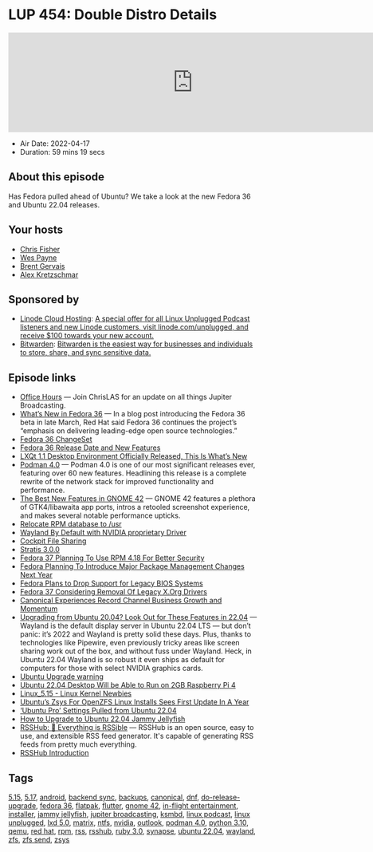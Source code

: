 # LUP 454: Double Distro Details

<iframe src="https://player.fireside.fm/v2/RUkczH-V+QiLGTwLX?theme=dark" width="740" height="200" frameborder="0" scrolling="no"></iframe>

* Air Date: 2022-04-17
* Duration: 59 mins 19 secs

## About this episode

Has Fedora pulled ahead of Ubuntu? We take a look at the new Fedora 36 and Ubuntu 22.04 releases.

## Your hosts
* [Chris Fisher](https://linuxunplugged.com/hosts/chrislas)
* [Wes Payne](https://linuxunplugged.com/hosts/wes)
* [Brent Gervais](https://linuxunplugged.com/hosts/brent)
* [Alex Kretzschmar](https://linuxunplugged.com/guests/alexktz)

## Sponsored by

  * [Linode Cloud Hosting](https://linode.com/unplugged): [A special offer for all Linux Unplugged Podcast listeners and new Linode customers, visit linode.com/unplugged, and receive $100 towards your new account. ](https://linode.com/unplugged)
  * [Bitwarden](https://bitwarden.com/linux): [Bitwarden is the easiest way for businesses and individuals to store, share, and sync sensitive data.](https://bitwarden.com/linux)



## Episode links

  * [Office Hours](https://www.officehours.hair/ "Office Hours") — Join ChrisLAS for an update on all things Jupiter Broadcasting.
  * [What’s New in Fedora 36](https://www.howtogeek.com/797884/whats-new-in-fedora-36/ "What’s New in Fedora 36") — In a blog post introducing the Fedora 36 beta in late March, Red Hat said Fedora 36 continues the project’s “emphasis on delivering leading-edge open source technologies.”
  * [Fedora 36 ChangeSet](https://fedoraproject.org/wiki/Releases/36/ChangeSet "Fedora 36 ChangeSet")
  * [Fedora 36 Release Date and New Features](https://news.itsfoss.com/fedora-36-release-date-features/ "Fedora 36 Release Date and New Features")
  * [LXQt 1.1 Desktop Environment Officially Released, This Is What’s New](https://9to5linux.com/lxqt-1-1-desktop-environment-officially-released-this-is-whats-new "LXQt 1.1 Desktop Environment Officially Released, This Is What’s New")
  * [Podman 4.0](https://podman.io/releases/2022/02/22/podman-release-v4.0.0.html "Podman 4.0") — Podman 4.0 is one of our most significant releases ever, featuring over 60 new features. Headlining this release is a complete rewrite of the network stack for improved functionality and performance.
  * [The Best New Features in GNOME 42](https://www.omgubuntu.co.uk/2022/03/gnome-42-best-new-features/amp "The Best New Features in GNOME 42") — GNOME 42 features a plethora of GTK4/libawaita app ports, intros a retooled screenshot experience, and makes several notable performance upticks.
  * [Relocate RPM database to /usr](https://fedoraproject.org/wiki/Changes/RelocateRPMToUsr "Relocate RPM database to /usr")
  * [Wayland By Default with NVIDIA proprietary Driver](https://fedoraproject.org/wiki/Changes/WaylandByDefaultOnNVIDIA "Wayland By Default with NVIDIA proprietary Driver")
  * [Cockpit File Sharing](https://fedoraproject.org/wiki/Changes/cockpit-file-sharing-2-4-1-5 "Cockpit File Sharing")
  * [Stratis 3.0.0](https://fedoraproject.org/wiki/Changes/Stratis_3.0.0 "Stratis 3.0.0")
  * [Fedora 37 Planning To Use RPM 4.18 For Better Security](https://www.phoronix.com/scan.php?page=news_item&px=Fedora-37-RPM-4.18 "Fedora 37 Planning To Use RPM 4.18 For Better Security")
  * [Fedora Planning To Introduce Major Package Management Changes Next Year](https://www.phoronix.com/scan.php?page=news_item&px=Fedora-38-MicroDNF "Fedora Planning To Introduce Major Package Management Changes Next Year")
  * [Fedora Plans to Drop Support for Legacy BIOS Systems](https://linuxiac.com/fedora-plans-to-drop-support-for-legacy-bios-systems/ "Fedora Plans to Drop Support for Legacy BIOS Systems")
  * [Fedora 37 Considering Removal Of Legacy X.Org Drivers](https://www.phoronix.com/scan.php?page=news_item&px=Fedora-37-Drop-Old-X11-Drivers "Fedora 37 Considering Removal Of Legacy X.Org Drivers")
  * [Canonical Experiences Record Channel Business Growth and Momentum](https://ubuntu.com//blog/canonical-experiences-record-channel-business-growth-and-momentum "Canonical Experiences Record Channel Business Growth and Momentum")
  * [Upgrading from Ubuntu 20.04? Look Out for These Features in 22.04](https://www.omgubuntu.co.uk/2022/04/ubuntu-22-04-lts-20-key-changes "Upgrading from Ubuntu 20.04? Look Out for These Features in 22.04") — Wayland is the default display server in Ubuntu 22.04 LTS — but don’t panic: it’s 2022 and Wayland is pretty solid these days. Plus, thanks to technologies like Pipewire, even previously tricky areas like screen sharing work out of the box, and without fuss under Wayland. Heck, in Ubuntu 22.04 Wayland is so robust it even ships as default for computers for those with select NVIDIA graphics cards.
  * [Ubuntu Upgrade warning](https://imgur.com/a/iat9xNm "Ubuntu Upgrade warning")
  * [Ubuntu 22.04 Desktop Will be Able to Run on 2GB Raspberry Pi 4](https://news.itsfoss.com/ubuntu-desktop-raspberry-pi-4/ "Ubuntu 22.04 Desktop Will be Able to Run on 2GB Raspberry Pi 4")
  * [Linux_5.15 - Linux Kernel Newbies](https://kernelnewbies.org/Linux_5.15 "Linux_5.15 - Linux Kernel Newbies")
  * [Ubuntu’s Zsys For OpenZFS Linux Installs Sees First Update In A Year](https://www.phoronix.com/scan.php?page=news_item&px=Ubuntu-Zsys-0.5.9 "Ubuntu’s Zsys For OpenZFS Linux Installs Sees First Update In A Year")
  * [‘Ubuntu Pro’ Settings Pulled from Ubuntu 22.04](https://www.omgubuntu.co.uk/2022/03/ubuntu-pro-settings-removed-jammy/amp "‘Ubuntu Pro’ Settings Pulled from Ubuntu 22.04")
  * [How to Upgrade to Ubuntu 22.04 Jammy Jellyfish](https://www.omgubuntu.co.uk/2022/04/how-to-upgrade-to-ubuntu-22-04-lts "How to Upgrade to Ubuntu 22.04 Jammy Jellyfish")
  * [RSSHub: 🍰 Everything is RSSible](https://github.com/DIYgod/RSSHub "RSSHub: 🍰 Everything is RSSible") — RSSHub is an open source, easy to use, and extensible RSS feed generator. It's capable of generating RSS feeds from pretty much everything.
  * [RSSHub Introduction](https://docs.rsshub.app/ "RSSHub Introduction")



## Tags

[5.15](https://linuxunplugged.com/tags/5.15), [5.17](https://linuxunplugged.com/tags/5.17), [android](https://linuxunplugged.com/tags/android), [backend sync](https://linuxunplugged.com/tags/backend%20sync), [backups](https://linuxunplugged.com/tags/backups), [canonical](https://linuxunplugged.com/tags/canonical), [dnf](https://linuxunplugged.com/tags/dnf), [do-release-upgrade](https://linuxunplugged.com/tags/do-release-upgrade), [fedora 36](https://linuxunplugged.com/tags/fedora%2036), [flatpak](https://linuxunplugged.com/tags/flatpak), [flutter](https://linuxunplugged.com/tags/flutter), [gnome 42](https://linuxunplugged.com/tags/gnome%2042), [in-flight entertainment](https://linuxunplugged.com/tags/in-flight%20entertainment), [installer](https://linuxunplugged.com/tags/installer), [jammy jellyfish](https://linuxunplugged.com/tags/jammy%20jellyfish), [jupiter broadcasting](https://linuxunplugged.com/tags/jupiter%20broadcasting), [ksmbd](https://linuxunplugged.com/tags/ksmbd), [linux podcast](https://linuxunplugged.com/tags/linux%20podcast), [linux unplugged](https://linuxunplugged.com/tags/linux%20unplugged), [lxd 5.0](https://linuxunplugged.com/tags/lxd%205.0), [matrix](https://linuxunplugged.com/tags/matrix), [ntfs](https://linuxunplugged.com/tags/ntfs), [nvidia](https://linuxunplugged.com/tags/nvidia), [outlook](https://linuxunplugged.com/tags/outlook), [podman 4.0](https://linuxunplugged.com/tags/podman%204.0), [python 3.10](https://linuxunplugged.com/tags/python%203.10), [qemu](https://linuxunplugged.com/tags/qemu), [red hat](https://linuxunplugged.com/tags/red%20hat), [rpm](https://linuxunplugged.com/tags/rpm), [rss](https://linuxunplugged.com/tags/rss), [rsshub](https://linuxunplugged.com/tags/rsshub), [ruby 3.0](https://linuxunplugged.com/tags/ruby%203.0), [synapse](https://linuxunplugged.com/tags/synapse), [ubuntu 22.04](https://linuxunplugged.com/tags/ubuntu%2022.04), [wayland](https://linuxunplugged.com/tags/wayland), [zfs](https://linuxunplugged.com/tags/zfs), [zfs send](https://linuxunplugged.com/tags/zfs%20send), [zsys](https://linuxunplugged.com/tags/zsys)